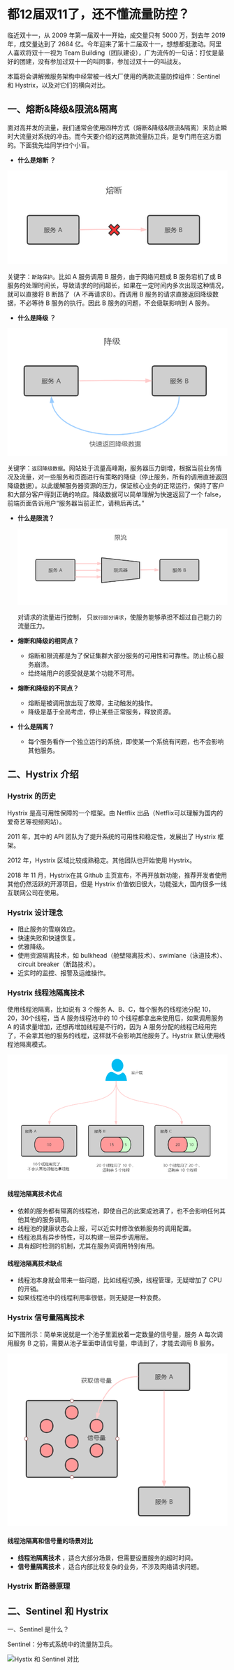 # 都12届双11了，还不懂流量防控？



临近双十一，从 2009 年第一届双十一开始，成交量只有 5000 万，到去年 2019 年，成交量达到了 2684 亿。今年迎来了第十二届双十一，想想都挺激动。阿里人喜欢将双十一视为 Team Building（团队建设），广为流传的一句话：打仗是最好的团建，没有参加过双十一的叫同事，参加过双十一的叫战友。

本篇将会讲解微服务架构中经常被一线大厂使用的两款流量防控组件：Sentinel 和 Hystrix，以及对它们的横向对比。

## 一、熔断&降级&限流&隔离

面对高并发的流量，我们通常会使用四种方式（熔断&降级&限流&隔离）来防止瞬时大流量对系统的冲击。而今天要介绍的这两款流量防卫兵，是专门用在这方面的。下面我先给同学扫个小盲。

- **什么是熔断 ？** 

![熔断场景图@悟空聊架构](微服务架构中的两款流量防卫兵.assets/image-20201101131233611.png)

关键字：`断路保护`。比如 A 服务调用 B 服务，由于网络问题或 B 服务宕机了或 B 服务的处理时间长，导致请求的时间超长，如果在一定时间内多次出现这种情况，就可以直接将 B 断路了（A 不再请求B）。而调用 B 服务的请求直接返回降级数据，不必等待 B 服务的执行。因此 B 服务的问题，不会级联影响到 A 服务。

- **什么是降级 ？** 

![降级场景图@悟空聊架构](微服务架构中的两款流量防卫兵.assets/image-20201101131624248.png)

关键字：`返回降级数据`。网站处于流量高峰期，服务器压力剧增，根据当前业务情况及流量，对一些服务和页面进行有策略的降级（停止服务，所有的调用直接返回降级数据）。以此缓解服务器资源的压力，保证核心业务的正常运行，保持了客户和大部分客户得到正确的响应。降级数据可以简单理解为快速返回了一个 false，前端页面告诉用户“服务器当前正忙，请稍后再试。”

- **什么是限流？** 

  ![限流场景图@悟空聊架构](微服务架构中的两款流量防卫兵.assets/image-20201101132129234.png)

  对请求的流量进行控制， 只`放行部分请求`，使服务能够承担不超过自己能力的流量压力。

- **熔断和降级的相同点？**  

  - 熔断和限流都是为了保证集群大部分服务的可用性和可靠性。防止核心服务崩溃。
  - 给终端用户的感受就是某个功能不可用。

- **熔断和降级的不同点？** 

  - 熔断是被调用放出现了故障，主动触发的操作。
  - 降级是基于全局考虑，停止某些正常服务，释放资源。
  
- **什么是隔离？** 

  - 每个服务看作一个独立运行的系统，即使某一个系统有问题，也不会影响其他服务。


## 二、Hystrix 介绍

### Hystrix 的历史

Hystrix 是高可用性保障的一个框架。由 Netflix 出品（Netflix可以理解为国内的爱奇艺等视频网站）。

2011 年，其中的 API 团队为了提升系统的可用性和稳定性，发展出了 Hystrix 框架。

2012 年，Hystrix 区域比较成熟稳定。其他团队也开始使用 Hystrix。

2018 年 11 月，Hystrix在其 Github 主页宣布，不再开放新功能，推荐开发者使用其他仍然活跃的开源项目。但是 Hystrix 价值依旧很大，功能强大，国内很多一线互联网公司在使用。

### Hystrix 设计理念

- 阻止服务的雪崩效应。
- 快速失败和快速恢复。
- 优雅降级。
- 使用资源隔离技术，如 bulkhead（舱壁隔离技术）、swimlane（泳道技术）、circuit breaker（断路技术）。
- 近实时的监控、报警及运维操作。

### Hystrix 线程池隔离技术

使用线程池隔离，比如说有 3 个服务 A、B、C，每个服务的线程池分配 10，20，30个线程，当 A 服务线程池中的 10 个线程都拿出来使用后，如果调用服务 A 的请求量增加，还想再增加线程是不行的，因为 A 服务分配的线程已经用完了，不会拿其他的服务的线程，这样就不会影响其他服务了。Hystrix 默认使用线程池隔离模式。

![线程池隔离技术](微服务架构中的两款流量防卫兵.assets/image-20201101102053470.png)

#### 线程池隔离技术优点

- 依赖的服务都有隔离的线程池，即使自己的此案成池满了，也不会影响任何其他其他的服务调用。
- 线程池的健康状态会上报，可以近实时修改依赖服务的调用配置。
- 线程池具有异步特性，可以构建一层异步调用层。
- 具有超时检测的机制，尤其在服务间调用特别有用。

#### 线程池隔离技术缺点

- 线程池本身就会带来一些问题，比如线程切换，线程管理，无疑增加了 CPU 的开销。
- 如果线程池中的线程利用率很低，则无疑是一种浪费。



### Hystrix 信号量隔离技术

如下图所示：简单来说就是一个池子里面放着一定数量的信号量，服务 A 每次调用服务 B 之前，需要从池子里面申请信号量，申请到了，才能去调用 B 服务。

![获取信号量](微服务架构中的两款流量防卫兵.assets/image-20201101103520316.png)

#### 线程池隔离和信号量的场景对比

- **线程池隔离技术** ，适合大部分场景，但需要设置服务的超时时间。
- **信号量隔离技术** ，适合内部比较复杂的业务，不涉及网络请求问题。

### Hystrix 断路器原理





## 二、Sentinel 和 Hystrix

  一、Sentinel 是什么？

Sentinel：分布式系统中的流量防卫兵。

![Hystix 和 Sentinel 对比](17.SpringCloud整合Alibaba-Sentinel组件.assets/image-20201024080239832.png)